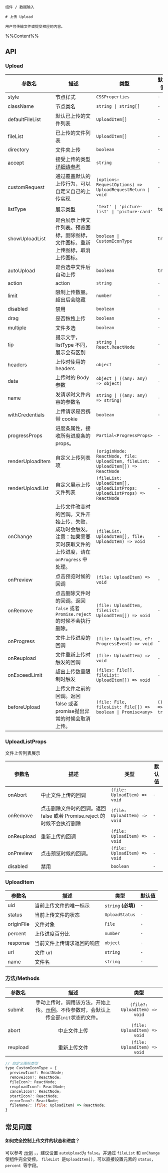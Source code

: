 `````
组件 / 数据输入

# 上传 Upload

用户可传输文件或提交相应的内容。
`````

%%Content%%

## API

### Upload

|参数名|描述|类型|默认值|版本|
|---|---|---|---|---|
|style|节点样式|`CSSProperties`|`-`|-|
|className|节点类名|`string \| string[]`|`-`|-|
|defaultFileList|默认已上传的文件列表|`UploadItem[]`|`-`|-|
|fileList|已上传的文件列表|`UploadItem[]`|`-`|-|
|directory|文件夹上传|`boolean`|`-`|2.11.0|
|accept|接受上传的类型 [详细请参考](https://developer.mozilla.org/en-US/docs/Web/HTML/Element/input/file#accept)|`string`|`-`|-|
|customRequest|通过覆盖默认的上传行为，可以自定义自己的上传实现|`(options: RequestOptions) => UploadRequestReturn \| void`|`-`|-|
|listType|展示类型|`'text' \| 'picture-list' \| 'picture-card'`|`text`|-|
|showUploadList|是否展示上传文件列表。预览图标，删除图标，文件图标，重新上传图标，取消上传图标。|`boolean \| CustomIconType`|`true`|-|
|autoUpload|是否选中文件后自动上传|`boolean`|`true`|-|
|action|action|`string`|`-`|-|
|limit|限制上传数量。超出后会隐藏|`number`|`-`|-|
|disabled|禁用|`boolean`|`-`|-|
|drag|是否拖拽上传|`boolean`|`-`|-|
|multiple|文件多选|`boolean`|`-`|-|
|tip|提示文字，listType 不同，展示会有区别|`string \| React.ReactNode`|`-`|-|
|headers|上传时使用的 headers|`object`|`-`|-|
|data|上传时的 Body 参数|`object \| ((any: any) => object)`|`-`|-|
|name|发请求时文件内容的参数名|`string \| ((any: any) => string)`|`-`|-|
|withCredentials|上传请求是否携带 cookie|`boolean`|`-`|-|
|progressProps|进度条属性，接收所有进度条的 props。|`Partial<ProgressProps>`|`-`|-|
|renderUploadItem|自定义上传列表项|`(originNode: ReactNode, file: UploadItem, fileList: UploadItem[]) => ReactNode`|`-`|-|
|renderUploadList|自定义展示上传文件列表|`(fileList: UploadItem[], uploadListProps: UploadListProps) => ReactNode`|`-`|-|
|onChange|上传文件改变时的回调。文件开始上传，失败，成功时会触发。注意：如果需要实时获取文件的上传进度，请在 `onProgress` 中处理。|`(fileList: UploadItem[], file: UploadItem) => void`|`-`|-|
|onPreview|点击预览时候的回调|`(file: UploadItem) => void`|`-`|-|
|onRemove|点击删除文件时的回调。返回 `false` 或者 `Promise.reject` 的时候不会执行删除。|`(file: UploadItem, fileList: UploadItem[]) => void`|`-`|-|
|onProgress|文件上传进度的回调|`(file: UploadItem, e?: ProgressEvent) => void`|`-`|-|
|onReupload|文件重新上传时触发的回调|`(file: UploadItem) => void`|`-`|-|
|onExceedLimit|超出上传数量限制时触发|`(files: File[], fileList: UploadItem[]) => void`|`-`|-|
|beforeUpload|上传文件之前的回调。返回 false 或者 promise抛出异常的时候会取消上传。|`(file: File, filesList: File[]) => boolean \| Promise<any>`|`() => true`|-|

### UploadListProps

文件上传列表展示

|参数名|描述|类型|默认值|
|---|---|---|---|
|onAbort|中止文件上传的回调|`(file: UploadItem) => void`|`-`|
|onRemove|点击删除文件时的回调。返回 false 或者 Promise.reject 的时候不会执行删除|`(file: UploadItem) => void`|`-`|
|onReupload|重新上传的回调|`(file: UploadItem) => void`|`-`|
|onPreview|点击预览时候的回调。|`(file: UploadItem) => void`|`-`|
|disabled|禁用|`boolean`|`-`|

### UploadItem

|参数名|描述|类型|默认值|
|---|---|---|---|
|uid|当前上传文件的唯一标示|`string` **(必填)**|`-`|
|status|当前上传文件的状态|`UploadStatus`|`-`|
|originFile|文件对象|`File`|`-`|
|percent|上传进度百分比|`number`|`-`|
|response|当前文件上传请求返回的响应|`object`|`-`|
|url|文件 url|`string`|`-`|
|name|文件名|`string`|`-`|

### 方法/Methods

| 参数名     |                                  描述                                   |                         类型                        |
| ---------- | :---------------------------------------------------------------------: | :--------------------------------------------------: |
| submit   | 手动上传时，调用该方法，开始上传。[示例](/react/components/upload#手动上传)。不传参数时，会默认上传全部`init`状态的文件。  | `(file?: UploadItem) => void` |
| abort   | 中止文件上传 | `(file: UploadItem) => void` |
| reupload   | 重新上传文件 | `(file: UploadItem) => void` |

```js
// 自定义图标类型
type CustomIconType = {
  previewIcon?: ReactNode;
  removeIcon?: ReactNode;
  fileIcon?: ReactNode;
  reuploadIcon?: ReactNode;
  cancelIcon?: ReactNode;
  startIcon?: ReactNode;
  errorIcon?: ReactNode;
  fileName?: (file: UploadItem) => ReactNode;
}
```


## 常见问题

#### 如何完全控制上传文件的状态和进度？

可以参考 [示例](https://codepen.io/yinkaihui/pen/NWGmGRB?editors=0010) ，，建议设置 `autoUpload`为 `false`。并通过 `fileList` 和 `onChange` 使组件完全受控。
`fileList `是`UploadItem[]`，可以直接设置元素的 `status`，`percent `等字段。
